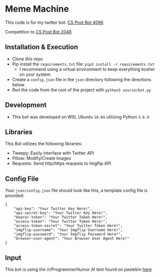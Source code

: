 # Meme Machine
This code is for my twitter bot: [CS Post Bot 4096](https://twitter.com/MemeMachine4096)

Competition to [CS Post Bot 2048](https://github.com/cgilbert250/CSPostBot2048)

## Installation & Execution
* Clone this repo
* Pip install the `requirements.txt` file: `pip3 install -r requirements.txt`
    * I recommend using a virtual environment to keep everything kosher on your system
* Create a `config.json` file in the `json` directory following the directions below
* Run the code from the root of the project with `python3 source/bot.py`

## Development
* This bot was developed on WSL Ubuntu `18.04` utilizing Python `3.6.9`

## Libraries
This Bot utilizes the following libraries:
* Tweepy: Easily interface with Twitter API
* Pillow: Modify/Create Images
* Requests: Send http/https requests to Imgflip API

## Config File
Your `json/config.json` file should look like this, a template config file is provided:

    {
        "api-key": "Your Twitter Key Here!",
        "api-secret-key": "Your Twitter Key Here!",
        "bearer-token": "Your Twitter Token Here!",
        "access-token": "Your Twitter Token Here!",
        "access-token-secret": "Your Twitter Token Here!",
        "imgflip-username": "Your Imgflip Username Here!",
        "imgflip-password": "Your Imgflip Password Here!",
        "browser-user-agent": "Your Browser User Agent Here!"
    }

## Input
This bot is using the /r/ProgrammerHumor AI text found on pastebin [here](https://pastebin.com/u/minimaxir)
